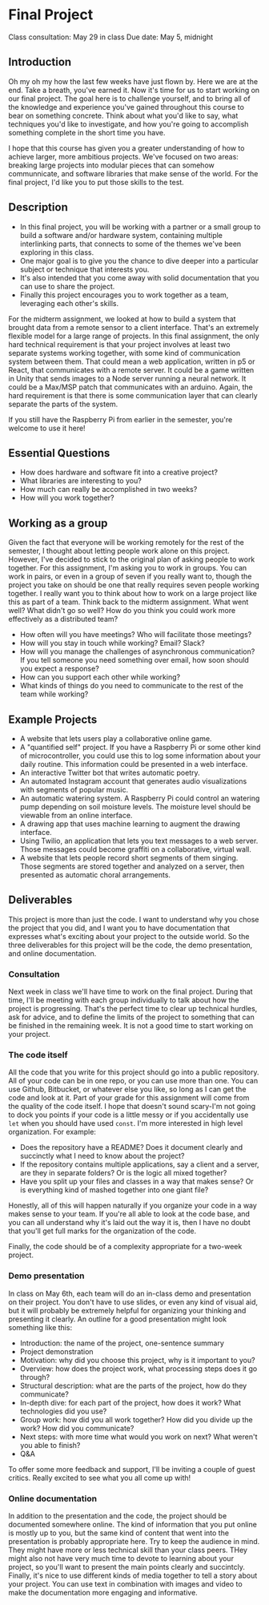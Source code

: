 # Final Project
Class consultation: May 29 in class
Due date: May 5, midnight

## Introduction
Oh my oh my how the last few weeks have just flown by. Here we are at the end. Take a breath, you've earned it. Now it's time for us to start working on our final project. The goal here is to challenge yourself, and to bring all of the knowledge and experience you've gained throughout this course to bear on something concrete. Think about what you'd like to say, what techniques you'd like to investigate, and how you're going to accomplish something complete in the short time you have.

I hope that this course has given you a greater understanding of how to achieve larger, more ambitious projects. We've focused on two areas: breaking large projects into modular pieces that can somehow communnicate, and software libraries that make sense of the world. For the final project, I'd like you to put those skills to the test.

## Description
- In this final project, you will be working with a partner or a small group to build a software and/or hardware system, containing multiple interlinking parts, that connects to some of the themes we've been exploring in this class.
- One major goal is to give you the chance to dive deeper into a particular subject or technique that interests you.
- It's also intended that you come away with solid documentation that you can use to share the project.
- Finally this project encourages you to work together as a team, leveraging each other's skills.

For the midterm assignment, we looked at how to build a system that brought data from a remote sensor to a client interface. That's an extremely flexible model for a large range of projects. In this final assignment, the only hard technical requirement is that your project involves at least two separate systems working together, with some kind of communication system between them. That could mean a web application, written in p5 or React, that communicates with a remote server. It could be a game written in Unity that sends images to a Node server running a neural network. It could be a Max/MSP patch that communicates with an arduino. Again, the hard requirement is that there is some communication layer that can clearly separate the parts of the system.

If you still have the Raspberry Pi from earlier in the semester, you're welcome to use it here!

## Essential Questions
- How does hardware and software fit into a creative project?
- What libraries are interesting to you?
- How much can really be accomplished in two weeks?
- How will you work together?

## Working as a group
Given the fact that everyone will be working remotely for the rest of the semester, I thought about letting people work alone on this project. However, I've decided to stick to the original plan of asking people to work together. For this assignment, I'm asking you to work in groups. You can work in pairs, or even in a group of seven if you really want to, though the project you take on should be one that really requires seven people working together. I really want you to think about how to work on a large project like this as part of a team. Think back to the midterm assignment. What went well? What didn't go so well? How do you think you could work more effectively as a distributed team?

- How often will you have meetings? Who will facilitate those meetings?
- How will you stay in touch while working? Email? Slack?
- How will you manage the challenges of asynchronous communication? If you tell someone you need something over email, how soon should you expect a response?
- How can you support each other while working?
- What kinds of things do you need to communicate to the rest of the team while working?

## Example Projects
- A website that lets users play a collaborative online game.
- A "quantified self" project. If you have a Raspberry Pi or some other kind of microcontroller, you could use this to log some information about your daily routine. This information could be presented in a web interface.
- An interactive Twitter bot that writes automatic poetry.
- An automated Instagram account that generates audio visualizations with segments of popular music.
- An automatic watering system. A Raspberry Pi could control an watering pump depending on soil moisture levels. The moisture level should be viewable from an online interface.
- A drawing app that uses machine learning to augment the drawing interface.
- Using Twilio, an application that lets you text messages to a web server. Those messages could become graffiti on a collaborative, virtual wall.
- A website that lets people record short segments of them singing. Those segments are stored together and analyzed on a server, then presented as automatic choral arrangements. 

## Deliverables
This project is more than just the code. I want to understand why you chose the project that you did, and I want you to have documentation that expresses what's exciting about your project to the outside world. So the three deliverables for this project will be the code, the demo presentation, and online documentation.

### Consultation
Next week in class we'll have time to work on the final project. During that time, I'll be meeting with each group individually to talk about how the project is progressing. That's the perfect time to clear up technical hurdles, ask for advice, and to define the limits of the project to something that can be finished in the remaining week. It is not a good time to start working on your project.

### The code itself
All the code that you write for this project should go into a public repository. All of your code can be in one repo, or you can use more than one. You can use Github, Bitbucket, or whatever else you like, so long as I can get the code and look at it. Part of your grade for this assignment will come from the quality of the code itself. I hope that doesn't sound scary-I'm not going to dock you points if your code is a little messy or if you accidentally use `let` when you should have used `const`. I'm more interested in high level organization. For example:

- Does the repository have a README? Does it document clearly and succinctly what I need to know about the project?
- If the repository contains multiple applications, say a client and a server, are they in separate folders? Or is the logic all mixed together?
- Have you split up your files and classes in a way that makes sense? Or is everything kind of mashed together into one giant file?

Honestly, all of this will happen naturally if you organize your code in a way makes sense to your team. If you're all able to look at the code base, and you can all understand why it's laid out the way it is, then I have no doubt that you'll get full marks for the organization of the code.

Finally, the code should be of a complexity appropriate for a two-week project.

### Demo presentation
In class on May 6th, each team will do an in-class demo and presentation on their project. You don't have to use slides, or even any kind of visual aid, but it will probably be extremely helpful for organizing your thinking and presenting it clearly. An outline for a good presentation might look something like this:

- Introduction: the name of the project, one-sentence summary
- Project demonstration
- Motivation: why did you choose this project, why is it important to you?
- Overview: how does the project work, what processing steps does it go through?
- Structural description: what are the parts of the project, how do they communicate?
- In-depth dive: for each part of the project, how does it work? What technologies did you use?
- Group work: how did you all work together? How did you divide up the work? How did you communicate?
- Next steps: with more time what would you work on next? What weren't you able to finish?
- Q&A

To offer some more feedback and support, I'll be inviting a couple of guest critics. Really excited to see what you all come up with!

### Online documentation
In addition to the presentation and the code, the project should be documented somewhere online. The kind of information that you put online is mostly up to you, but the same kind of content that went into the presentation is probably appropriate here. Try to keep the audience in mind. They might have more or less technical skill than your class peers. THey might also not have very much time to devote to learning about your project, so you'll want to present the main points clearly and succintcly. Finally, it's nice to use different kinds of media together to tell a story about your project. You can use text in combination with images and video to make the documentation more engaging and informative.
